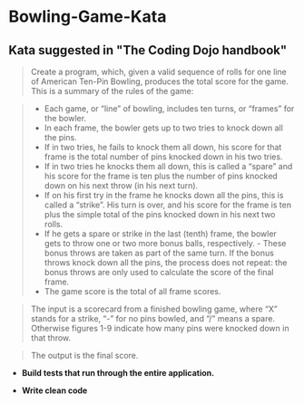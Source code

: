# Bowling-Game-Kata

Kata suggested in "The Coding Dojo handbook"
-----

> Create a program, which, given a valid sequence of rolls for one line of American Ten-Pin Bowling, produces the total score for the game. This is a summary of the rules of the game:

> - Each game, or “line” of bowling, includes ten turns, or
“frames” for the bowler.
> - In each frame, the bowler gets up to two tries to knock
down all the pins.
> - If in two tries, he fails to knock them all down, his score
for that frame is the total number of pins knocked down
in his two tries.
> - If in two tries he knocks them all down, this is called
a “spare” and his score for the frame is ten plus the
number of pins knocked down on his next throw (in
his next turn).
> - If on his first try in the frame he knocks down all the
pins, this is called a “strike”. His turn is over, and his
score for the frame is ten plus the simple total of the
pins knocked down in his next two rolls.
> - If he gets a spare or strike in the last (tenth) frame,
the bowler gets to throw one or two more bonus balls,
respectively. - These bonus throws are taken as part of
the same turn. If the bonus throws knock down all the
pins, the process does not repeat: the bonus throws are
only used to calculate the score of the final frame.
> - The game score is the total of all frame scores.

> The input is a scorecard from a finished bowling game, where
“X” stands for a strike, “-” for no pins bowled, and “/” means
a spare. Otherwise figures 1-9 indicate how many pins were
knocked down in that throw.

> The output is the final score.

- **Build tests that run through the entire application.**

- **Write clean code**
